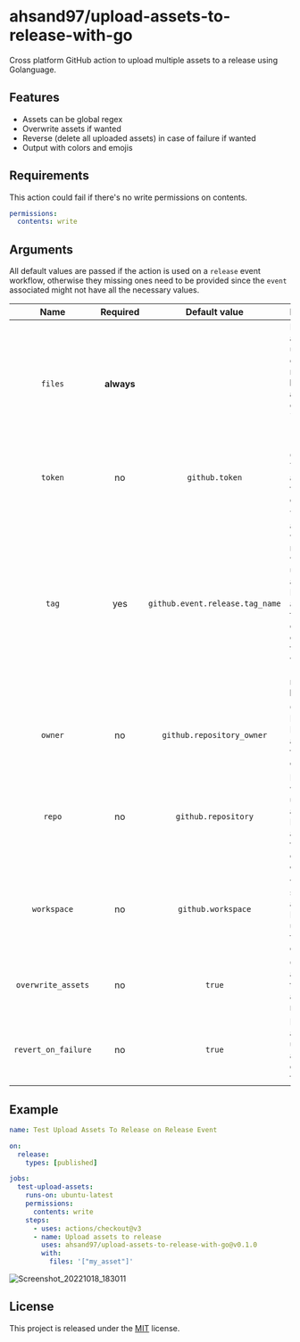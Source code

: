 # ahsand97/upload-assets-to-release-with-go
Cross platform GitHub action to upload multiple assets to a release using Golanguage.

## Features
- Assets can be global regex
- Overwrite assets if wanted
- Reverse (delete all uploaded assets) in case of failure if wanted
- Output with colors and emojis

## Requirements
This action could fail if there's no write permissions on contents.

```yml
permissions:
  contents: write
```

## Arguments
All default values are passed if the action is used on a `release` event workflow, otherwise they missing ones need to be provided since the `event` associated might not have all the necessary values.

|Name|Required|Default value|Description|
|:---:|:---:|:---:|:---|
|`files`|**always**||Paths of the assets to be uploaded, it can be glob regex. **It must be a string array**. For example: `files: '["my_asset", "*.py", "dist/*"]'`|
|`token`|no|`github.token`|GitHub Acess Token. Picked automatically from `github` context.|
|`tag`|yes|`github.event.release.tag_name`|Tag associated with the release where to upload the assets. Picked automatically from `github` context if the `event` that triggered the workflow is `release`, if not, **it must be provided**.|
|`owner`|no|`github.repository_owner`|Owner of Respository. Picked automatically from `github` context.|
|`repo`|no|`github.repository`|Repository where to upload assets. Picked automatically from `github` context.|
|`workspace`|no|`github.workspace`|Workspace where to search the assets. Picked utomatically from `github` context.|
|`overwrite_assets`|no|`true`|Overwrite assets if they're already in the release.|
|`revert_on_failure`|no|`true`|Revert (delete all already uploaded assets) in case of failure.|

## Example
```yml
name: Test Upload Assets To Release on Release Event

on:
  release:
    types: [published]

jobs:
  test-upload-assets:
    runs-on: ubuntu-latest
    permissions:
      contents: write
    steps:
      - uses: actions/checkout@v3
      - name: Upload assets to release
        uses: ahsand97/upload-assets-to-release-with-go@v0.1.0
        with:
          files: '["my_asset"]'
```
![Screenshot_20221018_183011](https://user-images.githubusercontent.com/32344641/196568443-bad71ef6-22e1-4837-91fe-503bc3a1e9b5.png)

## License
This project is released under the [MIT](https://github.com/ahsand97/upload-assets-to-release-with-go/blob/main/LICENSE) license.
